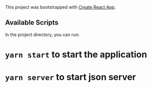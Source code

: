 This project was bootstrapped with [Create React App](https://github.com/facebook/create-react-app).

## Available Scripts

In the project directory, you can run:

# `yarn start` to start the application
# `yarn server` to start json server

